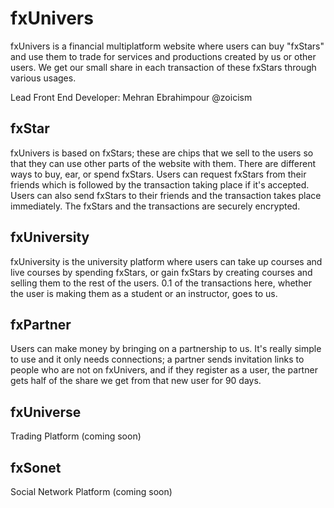 # fxUnivers
fxUnivers is a financial multiplatform website where users can buy "fxStars" and use them to trade for services and productions created by us or other users. We get our small share in each transaction of these fxStars through various usages.

Lead Front End Developer: Mehran Ebrahimpour @zoicism

## fxStar
fxUnivers is based on fxStars; these are chips that we sell to the users so that they can use other parts of the website with them. There are different ways to buy, ear, or spend fxStars. Users can request fxStars from their friends which is followed by the transaction taking place if it's accepted. Users can also send fxStars to their friends and the transaction takes place immediately. The fxStars and the transactions are securely encrypted.

## fxUniversity
fxUniversity is the university platform where users can take up courses and live courses by spending fxStars, or gain fxStars by creating courses and selling them to the rest of the users. 0.1 of the transactions here, whether the user is making them as a student or an instructor, goes to us.

## fxPartner
Users can make money by bringing on a partnership to us. It's really simple to use and it only needs connections; a partner sends invitation links to people who are not on fxUnivers, and if they register as a user, the partner gets half of the share we get from that new user for 90 days.

## fxUniverse
Trading Platform (coming soon)

## fxSonet
Social Network Platform (coming soon)
